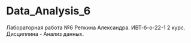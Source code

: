 # Data_Analysis_6
Лабораторная работа №6 Репкина Александра. ИВТ-б-о-22-1 2 курс. Дисциплина - Анализ данных.
